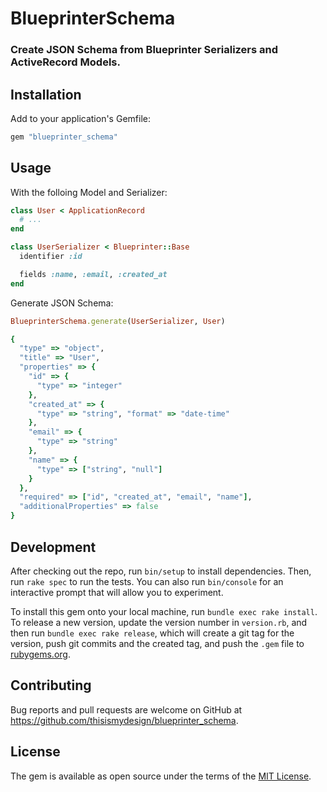 # BlueprinterSchema

### Create JSON Schema from Blueprinter Serializers and ActiveRecord Models.

## Installation

Add to your application's Gemfile:

```rb
gem "blueprinter_schema"
```

## Usage

With the folloing Model and Serializer:
```rb
class User < ApplicationRecord
  # ...
end

class UserSerializer < Blueprinter::Base
  identifier :id

  fields :name, :email, :created_at
end
```

Generate JSON Schema:
```rb
BlueprinterSchema.generate(UserSerializer, User)
```

```rb
{
  "type" => "object",
  "title" => "User",
  "properties" => {
    "id" => {
      "type" => "integer"
    },
    "created_at" => {
      "type" => "string", "format" => "date-time"
    },
    "email" => {
      "type" => "string"
    },
    "name" => {
      "type" => ["string", "null"]
    }
  },
  "required" => ["id", "created_at", "email", "name"],
  "additionalProperties" => false
}
```

## Development

After checking out the repo, run `bin/setup` to install dependencies. Then, run `rake spec` to run the tests. You can also run `bin/console` for an interactive prompt that will allow you to experiment.

To install this gem onto your local machine, run `bundle exec rake install`. To release a new version, update the version number in `version.rb`, and then run `bundle exec rake release`, which will create a git tag for the version, push git commits and the created tag, and push the `.gem` file to [rubygems.org](https://rubygems.org).

## Contributing

Bug reports and pull requests are welcome on GitHub at https://github.com/thisismydesign/blueprinter_schema.

## License

The gem is available as open source under the terms of the [MIT License](https://opensource.org/licenses/MIT).
